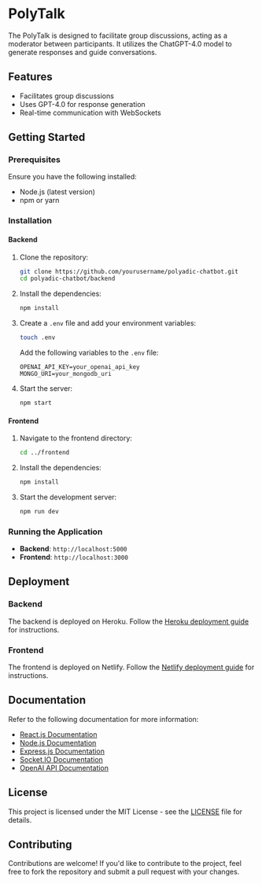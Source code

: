 # PolyTalk

The PolyTalk is designed to facilitate group discussions, acting as a moderator between participants. It utilizes the ChatGPT-4.0 model to generate responses and guide conversations.

## Features

- Facilitates group discussions
- Uses GPT-4.0 for response generation
- Real-time communication with WebSockets



## Getting Started

### Prerequisites

Ensure you have the following installed:

- Node.js (latest version)
- npm or yarn

### Installation

#### Backend

1. Clone the repository:

    ```bash
    git clone https://github.com/yourusername/polyadic-chatbot.git
    cd polyadic-chatbot/backend
    ```

2. Install the dependencies:

    ```bash
    npm install
    ```

3. Create a `.env` file and add your environment variables:

    ```bash
    touch .env
    ```

    Add the following variables to the `.env` file:

    ```env
    OPENAI_API_KEY=your_openai_api_key
    MONGO_URI=your_mongodb_uri
    ```

4. Start the server:

    ```bash
    npm start
    ```

#### Frontend

1. Navigate to the frontend directory:

    ```bash
    cd ../frontend
    ```

2. Install the dependencies:

    ```bash
    npm install
    ```

3. Start the development server:

    ```bash
    npm run dev
    ```

### Running the Application

- **Backend**: `http://localhost:5000`
- **Frontend**: `http://localhost:3000`

## Deployment

### Backend

The backend is deployed on Heroku. Follow the [Heroku deployment guide](https://devcenter.heroku.com/articles/deploying-nodejs) for instructions.

### Frontend

The frontend is deployed on Netlify. Follow the [Netlify deployment guide](https://docs.netlify.com/site-deploys/create-deploys/) for instructions.

## Documentation

Refer to the following documentation for more information:

- [React.js Documentation](https://reactjs.org/docs/getting-started.html)
- [Node.js Documentation](https://nodejs.org/en/docs/)
- [Express.js Documentation](https://expressjs.com/en/starter/installing.html)
- [Socket.IO Documentation](https://socket.io/docs/v4)
- [OpenAI API Documentation](https://beta.openai.com/docs/)

## License

This project is licensed under the MIT License - see the [LICENSE](LICENSE) file for details.

## Contributing

Contributions are welcome! If you'd like to contribute to the project, feel free to fork the repository and submit a pull request with your changes.
